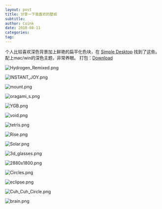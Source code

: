 ```yaml
---
layout: post
title: 分享一下我喜欢的壁纸
subtitle: 
author: Coink
date: 2018-08-11
categories:
tag:
---
```

个人比较喜欢深色背景加上鲜艳的扁平化色块，在 [Simple Desktop](http://simpledesktops.com/browse/) 找到了这些。配上mac/win的深色主题，非常养眼。
打包：[Download](coink.wang/download/coinkDeWallpaper.zip)

![Hydrogen_Remixed.png](https://i.loli.net/2018/08/13/5b70d43737cac.png)

![INSTANT_JOY.png](https://i.loli.net/2018/08/13/5b70d43798f83.png)

![mount.png](https://i.loli.net/2018/08/13/5b70d437ee483.png)

![oragami_s.png](https://i.loli.net/2018/08/13/5b70d438d482a.png)

![YGB.png](https://i.loli.net/2018/08/13/5b70d438dfeaf.png)

![void.png](https://i.loli.net/2018/08/13/5b70d4390faae.png)

![tetris.png](https://i.loli.net/2018/08/13/5b70d43919e4a.png)

![Rise.png](https://i.loli.net/2018/08/13/5b70d43c527d4.png)

![Solar.png](https://i.loli.net/2018/08/13/5b70d43d250e9.png)

![3d_glasses.png](https://i.loli.net/2018/08/13/5b70d475c832a.png)

![2880x1800.png](https://i.loli.net/2018/08/13/5b70d475c8d8b.png)

![Circles.png](https://i.loli.net/2018/08/13/5b70d4764ef80.png)

![eclipse.png](https://i.loli.net/2018/08/13/5b70d4764f4f8.png)

![Cuh_Cuh_Circle.png](https://i.loli.net/2018/08/13/5b70d4765a437.png)

![brain.png](https://i.loli.net/2018/08/13/5b70d4766b836.png)

